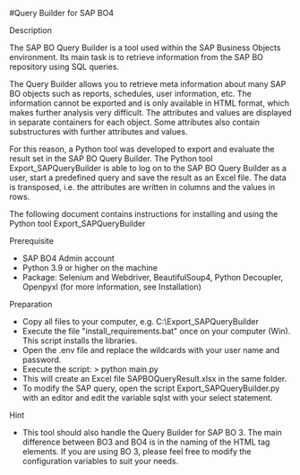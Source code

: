 #Query Builder for SAP BO4 

Description

The SAP BO Query Builder is a tool used within the SAP Business Objects environment. Its main task is to retrieve information from the SAP BO repository using SQL queries. 

The Query Builder allows you to retrieve meta information about many SAP BO objects such as reports, schedules, user information, etc.
The information cannot be exported and is only available in HTML format, which makes further analysis very difficult. The attributes and values are displayed in separate containers for each object. 
Some attributes also contain substructures with further attributes and values.

For this reason, a Python tool was developed to export and evaluate the result set in the SAP BO Query Builder. The Python tool Export_SAPQueryBuilder is able to log on to the SAP BO Query Builder as a user, start a predefined query and save the result as an Excel file. The data is transposed, i.e. the attributes are written in columns and the values in rows.

The following document contains instructions for installing and using the Python tool Export_SAPQueryBuilder


Prerequisite

- SAP BO4 Admin account
- Python 3.9 or higher on the machine
- Package: Selenium and Webdriver, BeautifulSoup4, Python Decoupler, Openpyxl (for more information, see Installation)


Preparation

- Copy all files to your computer, e.g. C:\Export_SAPQueryBuilder
- Execute the file "install_requirements.bat" once on your computer (Win). This script installs the libraries.
- Open the .env file and replace the wildcards with your user name and password.
- Execute the script: > python main.py
- This will create an Excel file SAPBOQueryResult.xlsx in the same folder.
- To modify the SAP query, open the script Export_SAPQueryBuilder.py with an editor and edit the variable sqlst with your select statement. 


Hint

- This tool should also handle the Query Builder for SAP BO 3. The main difference between BO3 and BO4 is in the naming of the HTML tag elements. If you are using BO 3, please feel free to modify the configuration variables to suit your needs.
